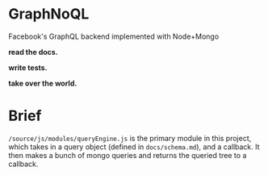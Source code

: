 # GraphNoQL
Facebook's GraphQL backend implemented with Node+Mongo

**read the docs.**

**write tests.**

**take over the world.**

# Brief

`/source/js/modules/queryEngine.js` is the primary module in this project, which
takes in a query object (defined in `docs/schema.md`), and a callback. It then
 makes a bunch of mongo queries and returns the queried tree to a callback.
